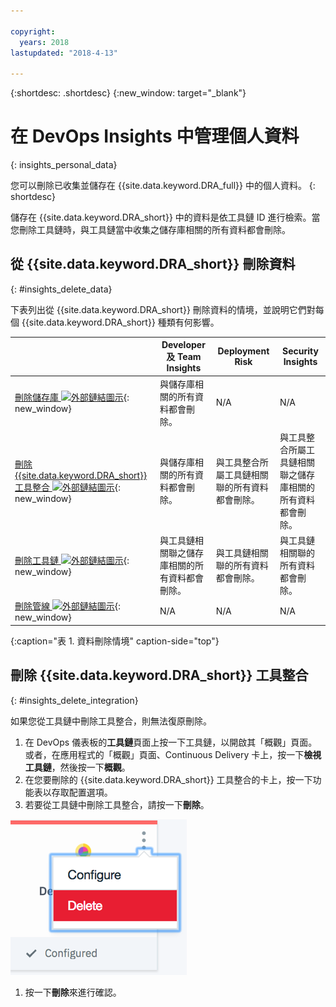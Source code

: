```yaml
---

copyright:
  years: 2018
lastupdated: "2018-4-13"

---
```


{:shortdesc: .shortdesc}
{:new_window: target="_blank"}

# 在 DevOps Insights 中管理個人資料
{: insights_personal_data}

您可以刪除已收集並儲存在 {{site.data.keyword.DRA_full}} 中的個人資料。
{: shortdesc}

儲存在 {{site.data.keyword.DRA_short}} 中的資料是依工具鏈 ID 進行檢索。當您刪除工具鏈時，與工具鏈當中收集之儲存庫相關的所有資料都會刪除。

## 從 {{site.data.keyword.DRA_short}} 刪除資料
{: #insights_delete_data}

下表列出從 {{site.data.keyword.DRA_short}} 刪除資料的情境，並說明它們對每個 {{site.data.keyword.DRA_short}} 種類有何影響。

|  | Developer 及 Team Insights | Deployment Risk| Security Insights |
|---------|-------------|-------------|-------------|
| [刪除儲存庫 ![外部鏈結圖示](../../icons/launch-glyph.svg "外部鏈結圖示")](/docs/services/ContinuousDelivery/cd_personal_data.html#managing_grit_data){: new_window} |	與儲存庫相關的所有資料都會刪除。| N/A | N/A |
| [刪除 {{site.data.keyword.DRA_short}} 工具整合 ![外部鏈結圖示](../../icons/launch-glyph.svg "外部鏈結圖示")](/docs/services/ContinuousDelivery/cd_personal_data.html#managing_toolchains){: new_window} |	與儲存庫相關的所有資料都會刪除。| 與工具整合所屬工具鏈相關聯的所有資料都會刪除。| 與工具整合所屬工具鏈相關聯之儲存庫相關的所有資料都會刪除。|
| [刪除工具鏈 ![外部鏈結圖示](../../icons/launch-glyph.svg "外部鏈結圖示")](/docs/services/ContinuousDelivery/cd_personal_data.html#managing_toolchains){: new_window} | 與工具鏈相關聯之儲存庫相關的所有資料都會刪除。| 與工具鏈相關聯的所有資料都會刪除。| 與工具鏈相關聯的所有資料都會刪除。|
| [刪除管線 ![外部鏈結圖示](../../icons/launch-glyph.svg "外部鏈結圖示")](/docs/services/ContinuousDelivery/cd_personal_data.html#managing_pipeline_data){: new_window} | N/A | N/A | N/A |
{:caption="表 1. 資料刪除情境" caption-side="top"}

## 刪除 {{site.data.keyword.DRA_short}} 工具整合
{: #insights_delete_integration}

如果您從工具鏈中刪除工具整合，則無法復原刪除。

1. 在 DevOps 儀表板的**工具鏈**頁面上按一下工具鏈，以開啟其「概觀」頁面。或者，在應用程式的「概觀」頁面、Continuous Delivery 卡上，按一下**檢視工具鏈**，然後按一下**概觀**。
1. 在您要刪除的 {{site.data.keyword.DRA_short}} 工具整合的卡上，按一下功能表以存取配置選項。
1. 若要從工具鏈中刪除工具整合，請按一下**刪除**。

  ![配置功能表](images/delete_insights_integration.png)

1. 按一下**刪除**來進行確認。 
